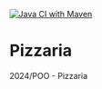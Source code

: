 [![Java CI with Maven](https://github.com/Gabico-Freitas/Pizzaria/actions/workflows/maven.yml/badge.svg)](https://github.com/Gabico-Freitas/Pizzaria/actions/workflows/maven.yml)
# Pizzaria
2024/POO - Pizzaria
